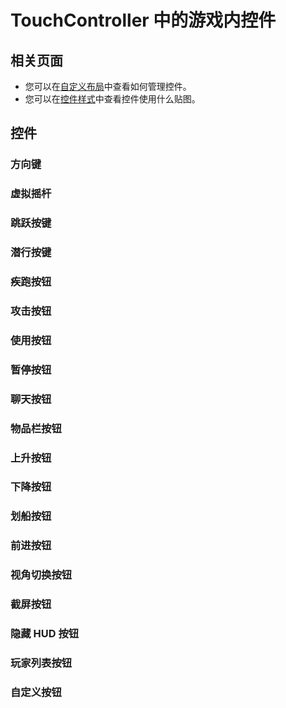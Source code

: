 # TouchController 中的游戏内控件

## 相关页面

- 您可以在[自定义布局](../GUI/设置界面/子页面/布局/自定义控件布局.md)中查看如何管理控件。
- 您可以在[控件样式](../控件/控件样式.md)中查看控件使用什么贴图。

## 控件

### 方向键

### 虚拟摇杆

### 跳跃按键

### 潜行按键

### 疾跑按钮

### 攻击按钮

### 使用按钮

### 暂停按钮

### 聊天按钮

### 物品栏按钮

### 上升按钮

### 下降按钮

### 划船按钮

### 前进按钮

### 视角切换按钮

### 截屏按钮

### 隐藏 HUD 按钮

### 玩家列表按钮

### 自定义按钮
